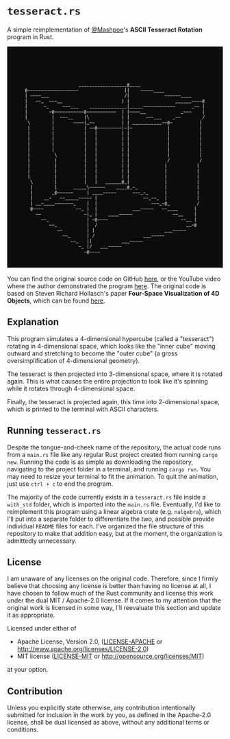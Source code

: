 # `tesseract.rs`

A simple reimplementation of [@Mashpoe](https://github.com/Mashpoe)'s **ASCII Tesseract Rotation** program in Rust.

![A 2D ASCII projection of a four-dimensional hypercube, also called a tesseract.](/meta/tesseract_rs.gif)

You can find the original source code on GitHub [here](https://github.com/Mashpoe/hypercube), or the YouTube video where the author demonstrated the program [here](https://www.youtube.com/watch?v=48cz9sOd4s8). The original code is based on Steven Richard Hollasch's paper **Four-Space Visualization of 4D Objects**, which can be found [here](https://hollasch.github.io/ray4/Four-Space_Visualization_of_4D_Objects.html).


## Explanation

This program simulates a 4-dimensional hypercube (called a "tesseract") rotating in 4-dimensional space, which looks like the "inner cube" moving outward and stretching to become the "outer cube" (a gross oversimplification of 4-dimensional geometry).

The tesseract is then projected into 3-dimensional space, where it is rotated again. This is what causes the entire projection to look like it's spinning while it rotates through 4-dimensional space.

Finally, the tesseract is projected again, this time into 2-dimensional space, which is printed to the terminal with ASCII characters.


## Running `tesseract.rs`

Despite the tongue-and-cheek name of the repository, the actual code runs from a `main.rs` file like any regular Rust project created from running `cargo new`. Running the code is as simple as downloading the repository, navigating to the project folder in a terminal, and running `cargo run`. You may need to resize your terminal to fit the animation. To quit the animation, just use `ctrl + c` to end the program.

The majority of the code currently exists in a `tesseract.rs` file inside a `with_std` folder, which is imported into the `main.rs` file. Eventually, I'd like to reimplement this program using a linear algebra crate (e.g. `nalgebra`), which I'll put into a separate folder to differentiate the two, and possible provide individual `README` files for each. I've organized the file structure of this repository to make that addition easy, but at the moment, the organization is admittedly unnecessary.


## License

I am unaware of any licenses on the original code. Therefore, since I firmly believe that choosing any license is better than having no license at all, I have chosen to follow much of the Rust community and license this work under the dual MIT / Apache-2.0 license. If it comes to my attention that the original work is licensed in some way, I'll reevaluate this section and update it as appropriate.

Licensed under either of

 * Apache License, Version 2.0, ([LICENSE-APACHE](LICENSE-APACHE) or http://www.apache.org/licenses/LICENSE-2.0)
 * MIT license ([LICENSE-MIT](LICENSE-MIT) or http://opensource.org/licenses/MIT)

at your option.

## Contribution

Unless you explicitly state otherwise, any contribution intentionally submitted for inclusion in the work by you, as defined in the Apache-2.0 license, shall be dual licensed as above, without any additional terms or conditions.